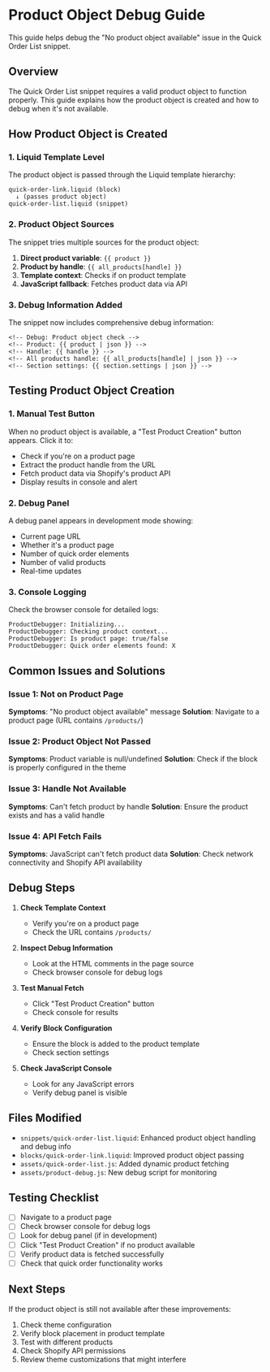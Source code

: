 # Product Object Debug Guide

This guide helps debug the "No product object available" issue in the Quick Order List snippet.

## Overview

The Quick Order List snippet requires a valid product object to function properly. This guide explains how the product object is created and how to debug when it's not available.

## How Product Object is Created

### 1. Liquid Template Level
The product object is passed through the Liquid template hierarchy:

```
quick-order-link.liquid (block) 
  ↓ (passes product object)
quick-order-list.liquid (snippet)
```

### 2. Product Object Sources
The snippet tries multiple sources for the product object:

1. **Direct product variable**: `{{ product }}`
2. **Product by handle**: `{{ all_products[handle] }}`
3. **Template context**: Checks if on product template
4. **JavaScript fallback**: Fetches product data via API

### 3. Debug Information Added

The snippet now includes comprehensive debug information:

```liquid
<!-- Debug: Product object check -->
<!-- Product: {{ product | json }} -->
<!-- Handle: {{ handle }} -->
<!-- All products handle: {{ all_products[handle] | json }} -->
<!-- Section settings: {{ section.settings | json }} -->
```

## Testing Product Object Creation

### 1. Manual Test Button
When no product object is available, a "Test Product Creation" button appears. Click it to:

- Check if you're on a product page
- Extract the product handle from the URL
- Fetch product data via Shopify's product API
- Display results in console and alert

### 2. Debug Panel
A debug panel appears in development mode showing:

- Current page URL
- Whether it's a product page
- Number of quick order elements
- Number of valid products
- Real-time updates

### 3. Console Logging
Check the browser console for detailed logs:

```
ProductDebugger: Initializing...
ProductDebugger: Checking product context...
ProductDebugger: Is product page: true/false
ProductDebugger: Quick order elements found: X
```

## Common Issues and Solutions

### Issue 1: Not on Product Page
**Symptoms**: "No product object available" message
**Solution**: Navigate to a product page (URL contains `/products/`)

### Issue 2: Product Object Not Passed
**Symptoms**: Product variable is null/undefined
**Solution**: Check if the block is properly configured in the theme

### Issue 3: Handle Not Available
**Symptoms**: Can't fetch product by handle
**Solution**: Ensure the product exists and has a valid handle

### Issue 4: API Fetch Fails
**Symptoms**: JavaScript can't fetch product data
**Solution**: Check network connectivity and Shopify API availability

## Debug Steps

1. **Check Template Context**
   - Verify you're on a product page
   - Check the URL contains `/products/`

2. **Inspect Debug Information**
   - Look at the HTML comments in the page source
   - Check browser console for debug logs

3. **Test Manual Fetch**
   - Click "Test Product Creation" button
   - Check console for results

4. **Verify Block Configuration**
   - Ensure the block is added to the product template
   - Check section settings

5. **Check JavaScript Console**
   - Look for any JavaScript errors
   - Verify debug panel is visible

## Files Modified

- `snippets/quick-order-list.liquid`: Enhanced product object handling and debug info
- `blocks/quick-order-link.liquid`: Improved product object passing
- `assets/quick-order-list.js`: Added dynamic product fetching
- `assets/product-debug.js`: New debug script for monitoring

## Testing Checklist

- [ ] Navigate to a product page
- [ ] Check browser console for debug logs
- [ ] Look for debug panel (if in development)
- [ ] Click "Test Product Creation" if no product available
- [ ] Verify product data is fetched successfully
- [ ] Check that quick order functionality works

## Next Steps

If the product object is still not available after these improvements:

1. Check theme configuration
2. Verify block placement in product template
3. Test with different products
4. Check Shopify API permissions
5. Review theme customizations that might interfere 